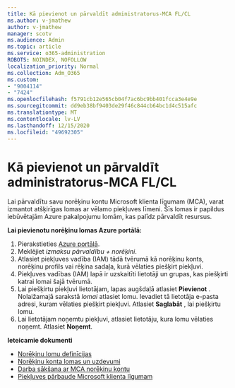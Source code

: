 ```yaml
---
title: Kā pievienot un pārvaldīt administratorus-MCA FL/CL
ms.author: v-jmathew
author: v-jmathew
manager: scotv
ms.audience: Admin
ms.topic: article
ms.service: o365-administration
ROBOTS: NOINDEX, NOFOLLOW
localization_priority: Normal
ms.collection: Adm_O365
ms.custom:
- "9004114"
- "7424"
ms.openlocfilehash: f5791cb12e565cb04f7ac6bc9bb401fcca3e4e9e
ms.sourcegitcommit: dd9eb38bf9403de29f46c844cb64bc1d4c515afc
ms.translationtype: MT
ms.contentlocale: lv-LV
ms.lasthandoff: 12/15/2020
ms.locfileid: "49692305"
---
```

# <a name="how-to-add-and-manage-admins---mca-flcl"></a>Kā pievienot un pārvaldīt administratorus-MCA FL/CL

Lai pārvaldītu savu norēķinu kontu Microsoft klienta līgumam (MCA), varat izmantot atšķirīgas lomas ar vēlamo piekļuves līmeni. Šīs lomas ir papildus iebūvētajām Azure pakalpojumu lomām, kas palīdz pārvaldīt resursus.

**Lai pievienotu norēķinu lomas Azure portālā:**

1. Pierakstieties [Azure portālā](https://portal.azure.com/).
2. Meklējiet *izmaksu pārvaldību + norēķini*.
3. Atlasiet piekļuves vadība (IAM) tādā tvērumā kā norēķinu konts, norēķinu profils vai rēķina sadaļa, kurā vēlaties piešķirt piekļuvi.
4. Piekļuves vadības (IAM) lapā ir uzskaitīti lietotāji un grupas, kas piešķirti katrai lomai šajā tvērumā.
5. Lai piešķirtu piekļuvi lietotājam, lapas augšdaļā atlasiet **Pievienot** . Nolaižamajā sarakstā *lomai* atlasiet lomu. Ievadiet tā lietotāja e-pasta adresi, kuram vēlaties piešķirt piekļuvi. Atlasiet **Saglabāt** , lai piešķirtu lomu.
6. Lai lietotājam noņemtu piekļuvi, atlasiet lietotāju, kura lomu vēlaties noņemt. Atlasiet **Noņemt**.

**Ieteicamie dokumenti**

- [Norēķinu lomu definīcijas](https://docs.microsoft.com/azure/cost-management-billing/manage/understand-mca-roles)
- [Norēķinu konta lomas un uzdevumi](https://docs.microsoft.com/azure/cost-management-billing/manage/understand-mca-roles#billing-account-roles-and-tasks)
- [Darba sākšana ar MCA norēķinu kontu](https://docs.microsoft.com/azure/cost-management-billing/understand/mca-overview)
- [Piekļuves pārbaude Microsoft klienta līgumam](https://docs.microsoft.com/azure/cost-management-billing/manage/change-credit-card?WT.mc_id=Portal-Microsoft_Azure_Support%22%20%5Cl%20%22manage-credit-cards-for-a-microsoft-customer-agreement%22%20%5Ct%20%22_blank#check-the-type-of-your-account)

